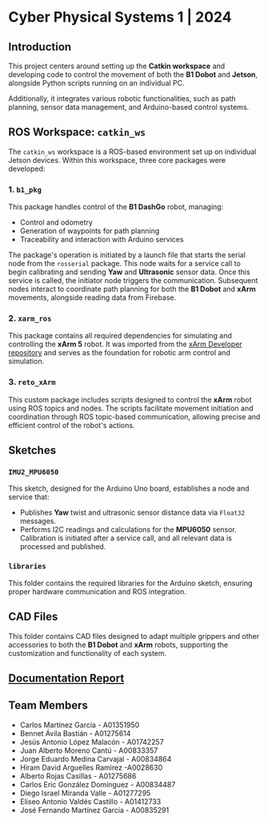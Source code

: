 # Cyber Physical Systems 1 | 2024

## Introduction
This project centers around setting up the **Catkin workspace** and developing code to control the movement of both the **B1 Dobot** and **Jetson**, alongside Python scripts running on an individual PC. 

Additionally, it integrates various robotic functionalities, such as path planning, sensor data management, and Arduino-based control systems.

## ROS Workspace: `catkin_ws`

The `catkin_ws` workspace is a ROS-based environment set up on individual Jetson devices. Within this workspace, three core packages were developed:

### 1. `b1_pkg`
This package handles control of the **B1 DashGo** robot, managing:
- Control and odometry
- Generation of waypoints for path planning
- Traceability and interaction with Arduino services

The package's operation is initiated by a launch file that starts the serial node from the `rosserial` package. This node waits for a service call to begin calibrating and sending **Yaw** and **Ultrasonic** sensor data. Once this service is called, the initiator node triggers the communication. Subsequent nodes interact to coordinate path planning for both the **B1 Dobot** and **xArm** movements, alongside reading data from Firebase.

### 2. `xarm_ros`
This package contains all required dependencies for simulating and controlling the **xArm 5** robot. It was imported from the [xArm Developer repository](https://github.com/xArm-Developer/xarm_ros) and serves as the foundation for robotic arm control and simulation.

### 3. `reto_xArm`
This custom package includes scripts designed to control the **xArm** robot using ROS topics and nodes. The scripts facilitate movement initiation and coordination through ROS topic-based communication, allowing precise and efficient control of the robot's actions.

## Sketches

### `IMU2_MPU6050`

This sketch, designed for the Arduino Uno board, establishes a node and service that:
- Publishes **Yaw** twist and ultrasonic sensor distance data via `Float32` messages.
- Performs I2C readings and calculations for the **MPU6050** sensor. Calibration is initiated after a service call, and all relevant data is processed and published.

### `libraries`

This folder contains the required libraries for the Arduino sketch, ensuring proper hardware communication and ROS integration.

## CAD Files

This folder contains CAD files designed to adapt multiple grippers and other accessories to both the **B1 Dobot** and **xArm** robots, supporting the customization and functionality of each system.

## [Documentation Report](https://docs.google.com/document/d/1ez1X9worTUOr3sgRrNnTroprc9E3U5eT4iLenxxIJAQ/edit?usp=sharing)

## Team Members

- Carlos Martínez García - A01351950
- Bennet Ávila Bastián - A01275614		
- Jesús Antonio López Malacón - A01742257		              
- Juan Alberto Moreno Cantú - A00833357
- Jorge Eduardo Medina Carvajal  - A00834864                  	
- Hiram David Arguelles Ramirez -A0028630
- Alberto Rojas Casillas - A01275686				
- Carlos Eric González Domínguez - A00834487
- Diego Israel Miranda Valle - A01277295			
- Eliseo Antonio Valdés Castillo - A01412733
- José Fernando Martínez García - A00835291

